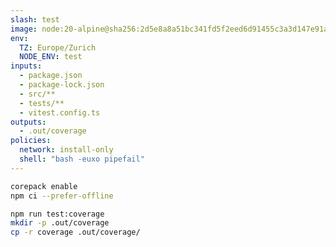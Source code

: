 ```yaml
---
slash: test
image: node:20-alpine@sha256:2d5e8a8a51bc341fd5f2eed6d91455c3a3d147e91a14298fc564b5dc519c1666
env:
  TZ: Europe/Zurich
  NODE_ENV: test
inputs:
  - package.json
  - package-lock.json
  - src/**
  - tests/**
  - vitest.config.ts
outputs:
  - .out/coverage
policies:
  network: install-only
  shell: "bash -euxo pipefail"
---
```

```bash name=install
corepack enable
npm ci --prefer-offline
```
```bash name=test
npm run test:coverage
mkdir -p .out/coverage
cp -r coverage .out/coverage/
```
